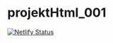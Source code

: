 # projektHtml_001

[![Netlify Status](https://api.netlify.com/api/v1/badges/e7d54863-5fa6-45de-b2e9-3f1581a0e519/deploy-status)](https://app.netlify.com/sites/illustrious-moxie-4fdc54/deploys)
